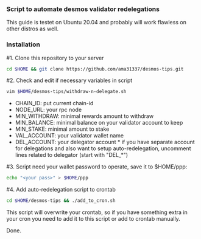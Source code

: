 ### Script to automate desmos validator redelegations
This guide is testet on Ubuntu 20.04 and probably will work flawless on other distros as well.

### Installation
#1. Clone this repository to your server
```sh
cd $HOME && git clone https://github.com/ama31337/desmos-tips.git
```
#2. Check and edit if necessary variables in script
```sh
vim $HOME/desmos-tips/withdraw-n-delegate.sh
```
- CHAIN_ID: put current chain-id
- NODE_URL: your rpc node
- MIN_WITHDRAW: minimal rewards amount to withdraw
- MIN_BALANCE: minimal balance on your validator account to keep
- MIN_STAKE: minimal amount to stake
- VAL_ACCOUNT: your validator wallet name
- DEL_ACCOUNT: your delegator account * if you have separate account for delegations and also want to setup auto-redelegation, uncomment lines related to delegator (start with "DEL_*")

#3. Script need your wallet password to operate, save it to $HOME/ppp:
```sh
echo "<your pass>" > $HOME/ppp
```

#4. Add auto-redelegation script to crontab
```sh
cd $HOME/desmos-tips && ./add_to_cron.sh
```
This script will overwrite your crontab, so if you have something extra in your cron you need to add it to this script or add to crontab manually.

Done.
